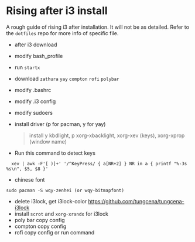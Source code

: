 # Rising after i3 install

A rough guide of rising i3 after installation. It will not be as detailed. Refer to the `dotfiles` repo for more info of specific file.

  - after i3 download
  - modify bash_profile
  - run `startx`
  - download `zathura` `yay` `compton` `rofi` `polybar`
  - modify .bashrc
  - modify .i3 config
  - modify sudoers
  - install driver (p for pacman, y for yay)
	> install y kbdlight, p xorg-xbacklight, xorg-xev (keys), xorg-xprop (window name)
  
  - Run this command to detect keys
  
 ```  xev | awk -F'[ )]+' '/^KeyPress/ { a[NR+2] } NR in a { printf "%-3s %s\n", $5, $8 }'```
	
  - chinese font

  ```sudo pacman -S wqy-zenhei (or wqy-bitmapfont)```

  - delete i3lock, get i3lock-color
    https://github.com/tungcena/tungcena-i3lock
  - install `scrot` and `xorg-xrandx` for i3lock
  - poly bar copy config
  - compton copy config
  - rofi copy config or run command
